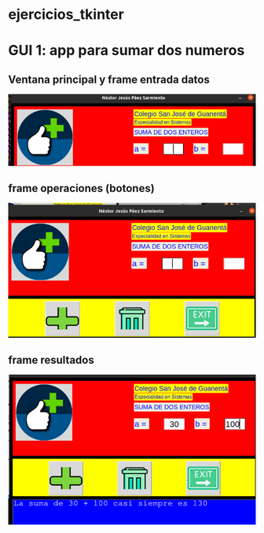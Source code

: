 # ejercicios_tkinter

# GUI 1: app para sumar dos numeros

## Ventana principal y frame entrada datos

![ventana principal y frame entrada](ventanaprincipal.png "Ventana principal y frame entrada")

## frame operaciones (botones)

![frame de operaciones](frameoperaciones.png "frame operaciones realizado")

## frame resultados

![frame de resultados](frameresultados.png "frame resultados")